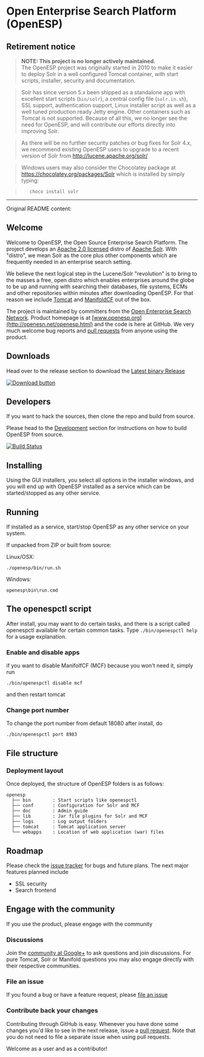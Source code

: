 # Open Enterprise Search Platform (OpenESP)

## Retirement notice
>**NOTE: This project is no longer actively maintained.**  
The OpenESP project was originally started in 2010 to make it easier to deploy 
Solr in a well configured Tomcat container, with start scripts, installer, 
security and documentation.

>Solr has since version 5.x been shipped as a standalone app with excellent
start scripts (`bin/solr`), a central config file (`solr.in.sh`), SSL support,
authentication support, Linux installer script as well as a well tuned 
production ready Jetty engine. Other containers such as Tomcat is not supported. 
Because of all this, we no longer see the need for OpenESP, and will contribute
our efforts directly into improving Solr.  

>As there will be no further security patches or bug fixes for Solr 4.x, we 
recommend existing OpenESP users to upgrade to a recent version of Solr from
http://lucene.apache.org/solr/

>Windows users may also consider the Chocolatey package at
https://chocolatey.org/packages/Solr which is installed by simply typing:

>        choco install solr

  
   
   
----
Original README content:
## Welcome
Welcome to OpenESP, the Open Source Enterprise Search Platform.
The project develops an [Apache 2.0 licensed](http://www.apache.org/licenses/LICENSE-2.0.html) distro of [Apache Solr](http://lucene.apache.org/solr/).
With "distro", we mean Solr as the core plus other components which are
frequently needed in an enterprise search setting.

We believe the next logical step in the Lucene/Solr "revolution" is to
bring to the masses a free, open distro which enables enterprises around
the globe to be up and running with searching their databases, file systems,
ECMs and other repositories within minutes after downloading OpenESP. For that
reason we include [Tomcat](http://tomcat.apache.org/) and [ManifoldCF](http://manifoldcf.apache.org/) out of the box.

The project is maintained by committers from the [Open Enterprise Search Network](http://openesn.net/).
Product homepage is at [www.openesp.org](http://openesn.net/openesp.html) and the code is here at GitHub.
We very much welcome bug reports and [pull requests](https://help.github.com/articles/using-pull-requests) from anyone using the product.

## Downloads
Head over to the release section to download the [Latest binary Release](https://github.com/openesp/openesp/releases/latest)

[![Download button](https://raw.githubusercontent.com/openesp/openesp/master/documentation/download-button.png)](https://github.com/openesp/openesp/releases/latest)

## Developers
If you want to hack the sources, then clone the repo and build from source.

Please head to the [Development](https://github.com/openesp/openesp/wiki/Development) section for instructions
on how to build OpenESP from source.

[![Build Status](https://travis-ci.org/openesp/openesp.svg?branch=master)](https://travis-ci.org/openesp/openesp)

## Installing
Using the GUI installers, you select all options in the installer windows, and you will end up with
OpenESP installed as a service which can be started/stopped as any other service.

## Running
If installed as a service, start/stop OpenESP as any other service on your system.

If unpacked from ZIP or built from source:

Linux/OSX:

    ./openesp/bin/run.sh

Windows:

    openesp\bin\run.cmd

## The openespctl script
After install, you may want to do certain tasks, and there is a script called openespctl available for certain common tasks. Type ```./bin/openespctl help``` for a usage explanation.

### Enable and disable apps
if you want to disable ManifolfCF (MCF) because you won't need it, simply run

    ./bin/openespctl disable mcf
    
and then restart tomcat

### Change port number
To change the port number from default 18080 after install, do

    ./bin/openespctl port 8983

## File structure
### Deployment layout
Once deployed, the structure of OpenESP folders is as follows:
```
openesp
  ├── bin        : Start scripts like openespctl
  ├── conf       : Configuration for Solr and MCF
  ├── doc        : Admin guide
  ├── lib        : Jar file plugins for Solr and MCF
  ├── logs       : Log output folders
  ├── tomcat     : Tomcat application server
  └── webapps    : Location of web application (war) files
```

## Roadmap
Please check the [issue tracker](https://github.com/openesp/openesp/issues) for bugs and future plans.
The next major features planned include

* SSL security
* Search frontend

## Engage with the community
If you use the product, please engage with the community

### Discussions
Join the [community at Google+](https://plus.google.com/communities/103998803341318319412) to ask questions and join discussions. For pure Tomcat, Solr or Manifold questions you may also engage directly with their respective communities.

### File an issue
If you found a bug or have a feature request, please [file an issue](https://github.com/openesp/openesp/issues)

### Contribute back your changes
Contributing through GitHub is easy. Whenever you have done some changes you'd like to see in the next release, issue a [pull request](https://help.github.com/articles/using-pull-requests). Note that you do not need to file a separate issue when using pull requests.

Welcome as a user and as a contributor!
